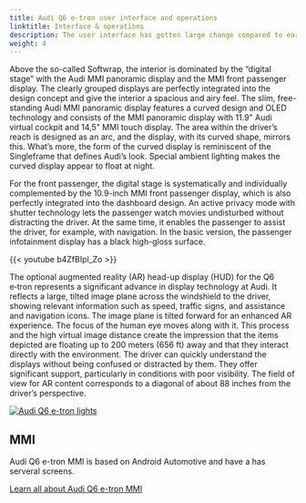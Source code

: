 ```yaml
---
title: Audi Q6 e-tron user interface and operations
linktitle: Interface & operations
description: The user interface has gotten large change compared to earlier models from Audi. 
weight: 4
---
```



Above the so-called Softwrap, the interior is dominated by the “digital stage” with the Audi MMI panoramic display and the MMI front passenger display. The clearly grouped displays are perfectly integrated into the design concept and give the interior a spacious and airy feel. The slim, free-standing Audi MMI panoramic display features a curved design and OLED technology and consists of the MMI panoramic display with 11.9" Audi virtual cockpit and 14,5" MMI touch display. The area within the driver’s reach is designed as an arc, and the display, with its curved shape, mirrors this. What’s more, the form of the curved display is reminiscent of the Singleframe that defines Audi’s look. Special ambient lighting makes the curved display appear to float at night.

For the front passenger, the digital stage is systematically and individually complemented by the 10.9-inch MMI front passenger display, which is also perfectly integrated into the dashboard design. An active privacy mode with shutter technology lets the passenger watch movies undisturbed without distracting the driver. At the same time, it enables the passenger to assist the driver, for example, with navigation. In the basic version, the passenger infotainment display has a black high-gloss surface.

{{< youtube b4ZfBIpl_Zo >}}


The optional augmented reality (AR) head-up display (HUD) for the Q6 e‑tron represents a significant advance in display technology at Audi. It reflects a large, tilted image plane across the windshield to the driver, showing relevant information such as speed, traffic signs, and assistance and navigation icons. The image plane is tilted forward for an enhanced AR experience. The focus of the human eye moves along with it. This process and the high virtual image distance create the impression that the items depicted are floating up to 200 meters (656 ft) away and that they interact directly with the environment. The driver can quickly understand the displays without being confused or distracted by them. They offer significant support, particularly in conditions with poor visibility. The field of view for AR content corresponds to a diagonal of about 88 inches from the driver’s perspective.




<div class="container p-3 mb-4 bg-body-tertiary rounded border">
	<a href="mmi/"><img src="https://media.electrichasgoneaudi.net/multimedia/models/q6-e-tron/technology/uiandoperations/mmi/mmi_3_st.jpg" class="img-fluid mb-2" class="img-fluid" alt="Audi Q6 e-tron lights" ></a>
	<h2>MMI</h2>
	<p>
		Audi Q6 e-tron MMI is based on Android Automotive and have a has serveral screens.
	</p>
	<a href="mmi/" class="btn btn-outline-primary" role="button">Learn all about Audi Q6 e-tron MMI</a>
</div>